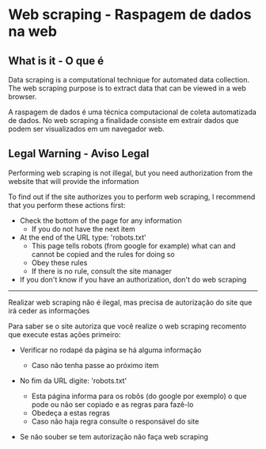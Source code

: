 # Web scraping - Raspagem de dados na web


## What is it - O que é

Data scraping is a computational technique for automated data collection. The web scraping purpose is to extract data that can be viewed in a web browser.

A raspagem de dados é uma técnica computacional de coleta automatizada de dados. No web scraping a finalidade consiste em extrair dados que podem ser visualizados em um navegador web.


## Legal Warning - Aviso Legal

Performing web scraping is not illegal, but you need authorization from the website that will provide the information

To find out if the site authorizes you to perform web scraping, I recommend that you perform these actions first:

- Check the bottom of the page for any information
     - If you do not have the next item
        
- At the end of the URL type: 'robots.txt'
     - This page tells robots (from google for example) what can and cannot be copied and the rules for doing so
     - Obey these rules
     - If there is no rule, consult the site manager
        
- If you don't know if you have an authorization, don't do web scraping

_______________________________________________________________________________________________________________________________________

Realizar web scraping não é ilegal, mas precisa de autorização do site que irá ceder as informações

Para saber se o site autoriza que você realize o web scraping recomento que execute estas ações primeiro:
- Verificar no rodapé da página se há alguma informação
     - Caso não tenha passe ao próximo item
        
- No fim da URL digite: 'robots.txt'
     - Esta página informa para os robôs (do google por exemplo) o que pode ou não ser copiado e as regras para fazê-lo
     - Obedeça a estas regras
     - Caso não haja regra consulte o responsável do site
        
- Se não souber se tem autorização não faça web scraping
